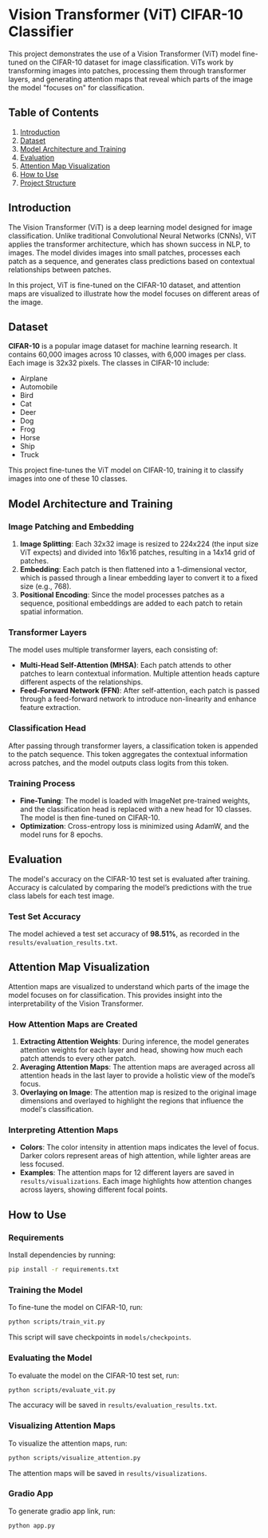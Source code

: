 
# Vision Transformer (ViT) CIFAR-10 Classifier

This project demonstrates the use of a Vision Transformer (ViT) model fine-tuned on the CIFAR-10 dataset for image classification. ViTs work by transforming images into patches, processing them through transformer layers, and generating attention maps that reveal which parts of the image the model "focuses on" for classification.

## Table of Contents

1. [Introduction](#introduction)
2. [Dataset](#dataset)
3. [Model Architecture and Training](#model-architecture-and-training)
4. [Evaluation](#evaluation)
5. [Attention Map Visualization](#attention-map-visualization)
6. [How to Use](#how-to-use)
7. [Project Structure](#project-structure)

## Introduction

The Vision Transformer (ViT) is a deep learning model designed for image classification. Unlike traditional Convolutional Neural Networks (CNNs), ViT applies the transformer architecture, which has shown success in NLP, to images. The model divides images into small patches, processes each patch as a sequence, and generates class predictions based on contextual relationships between patches.

In this project, ViT is fine-tuned on the CIFAR-10 dataset, and attention maps are visualized to illustrate how the model focuses on different areas of the image.

## Dataset

**CIFAR-10** is a popular image dataset for machine learning research. It contains 60,000 images across 10 classes, with 6,000 images per class. Each image is 32x32 pixels. The classes in CIFAR-10 include:

- Airplane
- Automobile
- Bird
- Cat
- Deer
- Dog
- Frog
- Horse
- Ship
- Truck

This project fine-tunes the ViT model on CIFAR-10, training it to classify images into one of these 10 classes.

## Model Architecture and Training

### Image Patching and Embedding

1. **Image Splitting**: Each 32x32 image is resized to 224x224 (the input size ViT expects) and divided into 16x16 patches, resulting in a 14x14 grid of patches.
2. **Embedding**: Each patch is then flattened into a 1-dimensional vector, which is passed through a linear embedding layer to convert it to a fixed size (e.g., 768).
3. **Positional Encoding**: Since the model processes patches as a sequence, positional embeddings are added to each patch to retain spatial information.

### Transformer Layers

The model uses multiple transformer layers, each consisting of:

- **Multi-Head Self-Attention (MHSA)**: Each patch attends to other patches to learn contextual information. Multiple attention heads capture different aspects of the relationships.
- **Feed-Forward Network (FFN)**: After self-attention, each patch is passed through a feed-forward network to introduce non-linearity and enhance feature extraction.

### Classification Head

After passing through transformer layers, a classification token is appended to the patch sequence. This token aggregates the contextual information across patches, and the model outputs class logits from this token.

### Training Process

- **Fine-Tuning**: The model is loaded with ImageNet pre-trained weights, and the classification head is replaced with a new head for 10 classes. The model is then fine-tuned on CIFAR-10.
- **Optimization**: Cross-entropy loss is minimized using AdamW, and the model runs for 8 epochs.

## Evaluation

The model's accuracy on the CIFAR-10 test set is evaluated after training. Accuracy is calculated by comparing the model’s predictions with the true class labels for each test image.

### Test Set Accuracy

The model achieved a test set accuracy of **98.51%**, as recorded in the `results/evaluation_results.txt`.

## Attention Map Visualization

Attention maps are visualized to understand which parts of the image the model focuses on for classification. This provides insight into the interpretability of the Vision Transformer.

### How Attention Maps are Created

1. **Extracting Attention Weights**: During inference, the model generates attention weights for each layer and head, showing how much each patch attends to every other patch.
2. **Averaging Attention Maps**: The attention maps are averaged across all attention heads in the last layer to provide a holistic view of the model’s focus.
3. **Overlaying on Image**: The attention map is resized to the original image dimensions and overlayed to highlight the regions that influence the model's classification.

### Interpreting Attention Maps

- **Colors**: The color intensity in attention maps indicates the level of focus. Darker colors represent areas of high attention, while lighter areas are less focused.
- **Examples**: The attention maps for 12 different layers are saved in `results/visualizations`. Each image highlights how attention changes across layers, showing different focal points.

## How to Use

### Requirements

Install dependencies by running:

```bash
pip install -r requirements.txt
```

### Training the Model

To fine-tune the model on CIFAR-10, run:

```bash
python scripts/train_vit.py
```

This script will save checkpoints in `models/checkpoints`.

### Evaluating the Model

To evaluate the model on the CIFAR-10 test set, run:

```bash
python scripts/evaluate_vit.py
```

The accuracy will be saved in `results/evaluation_results.txt`.

### Visualizing Attention Maps

To visualize the attention maps, run:

```bash
python scripts/visualize_attention.py
```

The attention maps will be saved in `results/visualizations`.

### Gradio App

To generate gradio app link, run:

```bash
python app.py
```
